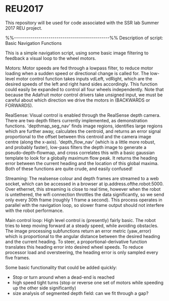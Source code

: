 # REU2017

This repository will be used for code associated with the SSR lab Summer 2017 REU project.

%%-----------------------------------------------%%
Description of script: Basic Navigation Functions

This is a simple navigation script, using some basic image filtering to feedback a visual loop to the wheel motors.

Motors: Motor speeds are fed through a lowpass filter, to reduce motor loading when a sudden speed or directional change is called for. The low-level motor control function takes inputs vdLeft, vdRight, which are the desired speeds of the left and right hand sides accordingly. This function could easily be expanded to control all four wheels independently. Note that because the Adafruit motor control drivers take unsigned input, we must be careful about which direction we drive the motors in (BACKWARDS or FORWARDS).

RealSense: Visual control is enabled through the RealSense depth camera. There are two depth filters currently implemented, as demonstration functions. 'depthmap_seg_nav' finds image regions, identifies large regions which are further away, calculates the centroid, and returns an error signal proportional to the offset between this centroid and the camera image centre (along the x-axis). 'depth_flow_nav' (which is a little more robust, and probably faster), low-pass filters the depth image to generate a pseudo-depth-flowmap, and cross correlates this with a basic gaussian template to look for a globally maximum flow peak. It returns the heading error between the current heading and the location of this global maxima. Both of these functions are quite crude, and easily confused!

Streaming: The realsense colour and depth frames are streamed to a web socket, which can be accessed in a browser at ip.address.ofthe.robot:5000. Over ethernet, this streaming is close to real time, however when the robot is untethered, the wifi connection throttles the data significantly, so we send only every 30th frame (roughly 1 frame a second). This process operates in parallel with the navigation loop, so slower frame output should not interfere with the robot performance.

Main control loop: High level control is (presently) fairly basic. The robot tries to keep moving forward at a steady speed, while avoiding obstacles. The image processing subfunctions return an error metric (yaw_error) which is proportional to the angular distance between the desired heading and the current heading. To steer, a proportional-derivative function translates this heading error into desired wheel speeds. To reduce processor load and oversteering, the heading error is only sampled every five frames.

Some basic functionality that could be added quickly:
- Stop or turn around when a dead-end is reached
- high speed tight turns (stop or reverse one set of motors while speeding up the other side significantly)
- size analysis of segmented depth field: can we fit through a gap?
